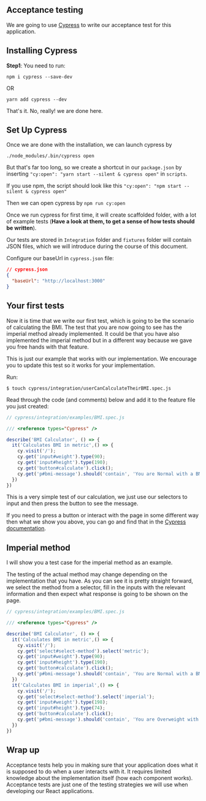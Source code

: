 ## Acceptance testing

We are going to use [Cypress](https://www.cypress.io/) to write our acceptance test for this application.

## Installing Cypress

**Step1**: You need to run:

`npm i cypress --save-dev`

OR

`yarn add cypress --dev`

That's it. No, really! we are done here.

## Set Up Cypress

Once we are done with the installation, we can launch cypress by

`./node_modules/.bin/cypress open`

But that's far too long, so we create a shortcut in our `package.json` by inserting `"cy:open": "yarn start --silent & cypress open"` in `scripts`.

If you use npm, the script should look like this `"cy:open": "npm start --silent & cypress open"`

Then we can open cypress by `npm run cy:open`

Once we run cypress for first time, it will create scaffolded folder, with a lot of example tests (**Have a look at them, to get a sense of how tests should be written**).

Our tests are stored in `Integration` folder and `fixtures` folder will contain JSON files, which we will introduce during the course of this document.

Configure our baseUrl in `cypress.json` file:

```json
// cypress.json
{
  "baseUrl": "http://localhost:3000"
}
```

## Your first tests

Now it is time that we write our first test, which is going to be the scenario of calculating the BMI. The test that you are now going to see has the imperial method already implemented. It could be that you have also implemented the imperial method but in a different way because we gave you free hands with that feature.

This is just our example that works with our implementation. We encourage you to update this test so it works for your implementation.

Run:

`$ touch cypress/integration/userCanCalculateTheirBMI.spec.js`

Read through the code (and comments) below and add it to the feature file you just created:
```js
// cypress/integration/examples/BMI.spec.js

/// <reference types="Cypress" />

describe('BMI Calculator', () => {
  it('Calculates BMI in metric',() => {
    cy.visit('/');
    cy.get('input#weight').type(90);
    cy.get('input#height').type(190);
    cy.get('button#calculate').click();
    cy.get('p#bmi-message').should('contain', 'You are Normal with a BMI of 24.93')
  })
})
```

This is a very simple test of our calculation, we just use our selectors to input and then press the button to see the message. 

If you need to press a button or interact with the page in some different way then what we show you above, you can go and find that in the [Cypress documentation](https://docs.cypress.io/guides/overview/why-cypress.html#In-a-nutshell).


## Imperial method

I will show you a test case for the imperial method as an example. 

The testing of the actual method may change depending on the implementation that you have. As you can see it is pretty straight forward, we select the method from a selector, fill in the inputs with the relevant information and then expect what response is going to be shown on the page.

```js
// cypress/integration/examples/BMI.spec.js

/// <reference types="Cypress" />

describe('BMI Calculator', () => {
  it('Calculates BMI in metric',() => {
    cy.visit('/');
    cy.get('select#select-method').select('metric');
    cy.get('input#weight').type(90);
    cy.get('input#height').type(190);
    cy.get('button#calculate').click();
    cy.get('p#bmi-message').should('contain', 'You are Normal with a BMI of 24.93')
  })
  it('Calculates BMI in imperial',() => {
    cy.visit('/');
    cy.get('select#select-method').select('imperial');
    cy.get('input#weight').type(198);
    cy.get('input#height').type(74);
    cy.get('button#calculate').click();
    cy.get('p#bmi-message').should('contain', 'You are Overweight with a BMI of 25.42')
  })
})

```


## Wrap up

Acceptance tests help you in making sure that your application does what it is supposed to do when a user interacts with it. It requires limited knowledge about the implementation itself (how each component works). Acceptance tests are just one of the testing strategies we will use when developing our React applications.